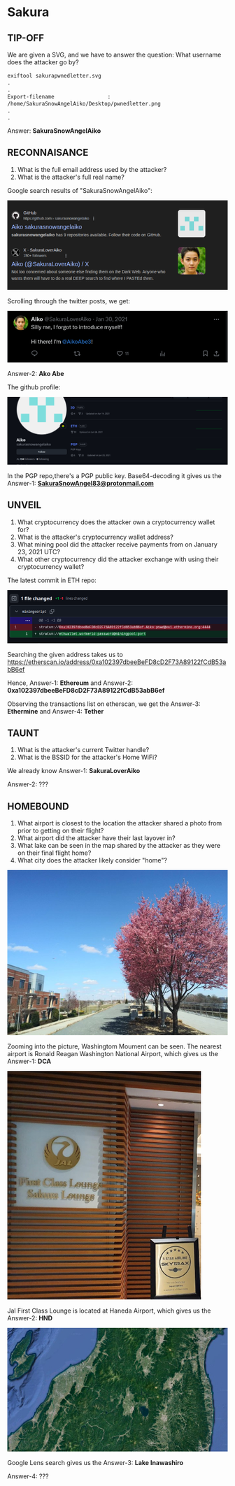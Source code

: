 # Sakura

## TIP-OFF

We are given a SVG, and we have to answer the question: What username does the attacker go by?

```shell
exiftool sakurapwnedletter.svg
.
.
Export-filename                 : /home/SakuraSnowAngelAiko/Desktop/pwnedletter.png
.
.
```

Answer: **SakuraSnowAngelAiko**

## RECONNAISANCE

1. What is the full email address used by the attacker?
2. What is the attacker's full real name?

Google search results of "SakuraSnowAngelAiko":

![image](./images/sakura/1.png)

Scrolling through the twitter posts, we get:

![image](./images/sakura/2.png)

Answer-2: **Ako Abe**

The github profile:

![image](./images/sakura/3.png)

In the PGP repo,there's a PGP public key. Base64-decoding it gives us the Answer-1: **SakuraSnowAngel83@protonmail.com**

## UNVEIL

1. What cryptocurrency does the attacker own a cryptocurrency wallet for?
2. What is the attacker's cryptocurrency wallet address?
3. What mining pool did the attacker receive payments from on January 23, 2021 UTC?
4. What other cryptocurrency did the attacker exchange with using their cryptocurrency wallet?

The latest commit in ETH repo:

![image](./images/sakura/4.png)

Searching the given address takes us to https://etherscan.io/address/0xa102397dbeeBeFD8cD2F73A89122fCdB53abB6ef

Hence, Answer-1: **Ethereum** and Answer-2: **0xa102397dbeeBeFD8cD2F73A89122fCdB53abB6ef**

Observing the transactions list on etherscan, we get the Answer-3: **Ethermine** and Answer-4: **Tether**

## TAUNT

1. What is the attacker's current Twitter handle?
2. What is the BSSID for the attacker's Home WiFi?

We already know Answer-1: **SakuraLoverAiko**

Answer-2: ???

## HOMEBOUND

1. What airport is closest to the location the attacker shared a photo from prior to getting on their flight?
2. What airport did the attacker have their last layover in?
3. What lake can be seen in the map shared by the attacker as they were on their final flight home?
4. What city does the attacker likely consider "home"?

![image](./images/sakura/5.jpeg)

Zooming into the picture, Washingtom Moument can be seen. The nearest airport is Ronald Reagan Washington National Airport, which gives us the Answer-1: **DCA**

![image](./images/sakura/6.png)

Jal First Class Lounge is located at Haneda Airport, which gives us the Answer-2: **HND**

![image](./images/sakura/7.jpeg)

Google Lens search gives us the Answer-3: **Lake Inawashiro**

Answer-4: ???
